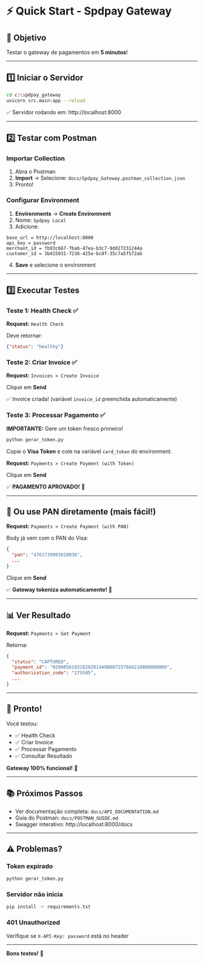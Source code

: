 # ⚡ Quick Start - Spdpay Gateway

## 🎯 Objetivo

Testar o gateway de pagamentos em **5 minutos**!

---

## 1️⃣ Iniciar o Servidor

```bash
cd c:\spdpay_gateway
uvicorn src.main:app --reload
```

✅ Servidor rodando em: http://localhost:8000

---

## 2️⃣ Testar com Postman

### Importar Collection

1. Abra o Postman
2. **Import** → Selecione: `docs/Spdpay_Gateway.postman_collection.json`
3. Pronto!

### Configurar Environment

1. **Environments** → **Create Environment**
2. Nome: `Spdpay Local`
3. Adicione:

```
base_url = http://localhost:8000
api_key = password
merchant_id = fb93c667-fbab-47ea-b3c7-9dd27231244a
customer_id = 3b415031-7236-425e-bc8f-35c7a5f572ab
```

4. **Save** e selecione o environment

---

## 3️⃣ Executar Testes

### Teste 1: Health Check ✅

**Request:** `Health Check`

Deve retornar:
```json
{"status": "healthy"}
```

### Teste 2: Criar Invoice ✅

**Request:** `Invoices > Create Invoice`

Clique em **Send**

✅ Invoice criada! (variável `invoice_id` preenchida automaticamente)

### Teste 3: Processar Pagamento ✅

**IMPORTANTE:** Gere um token fresco primeiro!

```bash
python gerar_token.py
```

Copie o **Visa Token** e cole na variável `card_token` do environment.

**Request:** `Payments > Create Payment (with Token)`

Clique em **Send**

✅ **PAGAMENTO APROVADO!** 🎉

---

## 🎴 Ou use PAN diretamente (mais fácil!)

**Request:** `Payments > Create Payment (with PAN)`

Body já vem com o PAN do Visa:
```json
{
  "pan": "4761739001010036",
  ...
}
```

Clique em **Send**

✅ **Gateway tokeniza automaticamente!** 🚀

---

## 📊 Ver Resultado

**Request:** `Payments > Get Payment`

Retorna:
```json
{
  "status": "CAPTURED",
  "payment_id": "020085619310292014490007157884210000000000",
  "authorization_code": "275505",
  ...
}
```

---

## 🎯 Pronto!

Você testou:
- ✅ Health Check
- ✅ Criar Invoice
- ✅ Processar Pagamento
- ✅ Consultar Resultado

**Gateway 100% funcional!** 🎉

---

## 📚 Próximos Passos

- Ver documentação completa: `docs/API_DOCUMENTATION.md`
- Guia do Postman: `docs/POSTMAN_GUIDE.md`
- Swagger interativo: http://localhost:8000/docs

---

## ⚠️ Problemas?

### Token expirado
```bash
python gerar_token.py
```

### Servidor não inicia
```bash
pip install -r requirements.txt
```

### 401 Unauthorized
Verifique se `X-API-Key: password` está no header

---

**Bons testes!** 🚀
